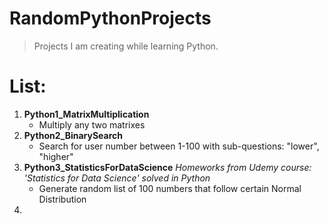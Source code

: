 # RandomPythonProjects
> Projects I am creating while learning Python.

# List:
1. **Python1_MatrixMultiplication**
    - Multiply any two matrixes
2. **Python2_BinarySearch**
    - Search for user number between 1-100 with sub-questions: "lower", "higher"
3. **Python3_StatisticsForDataScience**
    *Homeworks from Udemy course: 'Statistics for Data Science' solved in Python*
    - Generate random list of 100 numbers that follow certain Normal Distribution
4.
